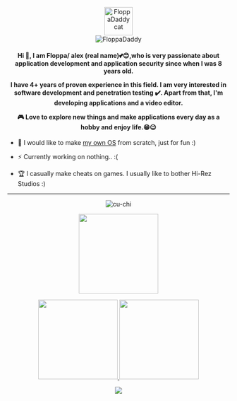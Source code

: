 <p align="center">
  <img src="https://cdn.discordapp.com/avatars/930421193012568074/ce275f1157ff40c2383ab87addb8bec5.png?size=1024" width="64" height="64" alt="FloppaDaddy cat"/><br/>
  <img src="https://komarev.com/ghpvc/?username=FloppaDaddy&label=Profile%20views&color=0e75b6&style=flat" alt="FloppaDaddy" />
</p>

<h4 align="center">Hi 👋, I am Floppa/ alex (real name)💕😊,who is very passionate about application development and application security since when I was 8 years old.

I have 4+ years of proven experience in this field. I am very interested in software development and penetration testing ✔️. Apart from that, I'm developing applications and a video editor.

🎮 Love to explore new things and make applications every day as a hobby and enjoy life.😁😉</h4>

- 🎯 I would like to make [my own OS](https://github.com/Xiloe/SimpleOS) from scratch, just for fun :)

- ⚡ Currently working on nothing.. :(

- 🏆 I casually make cheats on games. I usually like to bother Hi-Rez Studios :)

<hr/>

<p align="center"> <img src="https://discord.c99.nl/widget/theme-2/665728472647204886.png" alt="cu-chi" /> </p>
<p align="center"> <img height="180em" src="http://github-readme-streak-stats.herokuapp.com?user=Xiloe&theme=dark&hide_border=true&dates=DDDADA50&background=DDDDDD10&fire=1FBFDD&ring=1FBFDD&currStreakLabel=1FBFDD&stroke=DDDADA50"/> </p>

<p align="center">
  <a href="https://github.com/Xiloe">
    <img height="180em" src="https://github-readme-stats-eight-theta.vercel.app/api?username=Xiloe&show_icons=true&theme=dark&include_all_commits=true&count_private=true&hide_border=true"/>
    <img height="180em" src="https://github-readme-stats-eight-theta.vercel.app/api/top-langs/?username=Xiloe&layout=compact&langs_count=8&theme=dark&hide_border=true"/>
  </a>
</p>

<p align="center">
  <img src="https://count.getloli.com/get/@Xiloe?theme=rule34" />
</p>
